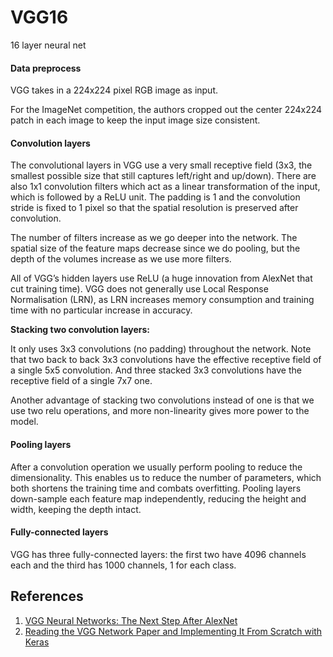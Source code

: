 # VGG16

16 layer neural net

#### Data preprocess

VGG takes in a 224x224 pixel RGB image as input.&#x20;

For the ImageNet competition, the authors cropped out the center 224x224 patch in each image to keep the input image size consistent.

#### Convolution layers

The convolutional layers in VGG use a very small receptive field (3x3, the smallest possible size that still captures left/right and up/down). There are also 1x1 convolution filters which act as a linear transformation of the input, which is followed by a ReLU unit. The padding is 1 and the convolution stride is fixed to 1 pixel so that the spatial resolution is preserved after convolution.

The number of filters increase as we go deeper into the network. The spatial size of the feature maps decrease since we do pooling, but the depth of the volumes increase as we use more filters.

All of VGG’s hidden layers use ReLU (a huge innovation from AlexNet that cut training time). VGG does not generally use Local Response Normalisation (LRN), as LRN increases memory consumption and training time with no particular increase in accuracy.

**Stacking two convolution layers:**

It only uses 3x3 convolutions (no padding) throughout the network. Note that two back to back 3x3 convolutions have the effective receptive field of a single 5x5 convolution. And three stacked 3x3 convolutions have the receptive field of a single 7x7 one.

Another advantage of stacking two convolutions instead of one is that we use two relu operations, and more non-linearity gives more power to the model.

#### Pooling layers

After a convolution operation we usually perform pooling to reduce the dimensionality. This enables us to reduce the number of parameters, which both shortens the training time and combats overfitting. Pooling layers down-sample each feature map independently, reducing the height and width, keeping the depth intact.

#### Fully-connected layers

VGG has three fully-connected layers: the first two have 4096 channels each and the third has 1000 channels, 1 for each class.

## References

1. [VGG Neural Networks: The Next Step After AlexNet](https://towardsdatascience.com/vgg-neural-networks-the-next-step-after-alexnet-3f91fa9ffe2c)
2. [Reading the VGG Network Paper and Implementing It From Scratch with Keras](https://hackernoon.com/learning-keras-by-implementing-vgg16-from-scratch-d036733f2d5)
